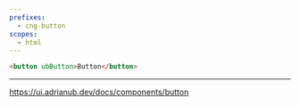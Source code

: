 ```yaml
---
prefixes:
  - cng-button
scopes:
  - html
---
```


```html
<button ubButton>Button</button>
```

---

https://ui.adrianub.dev/docs/components/button
